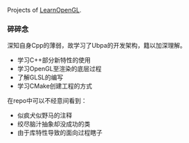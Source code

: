 Projects of [LearnOpenGL](https://learnopengl-cn.github.io).

### 碎碎念

深知自身Cpp的薄弱，故学习了Ubpa的开发架构，籍以加深理解。

- 学习C++部分新特性的使用
- 学习OpenGL至渲染的底层过程
- 了解GLSL的编写
- 学习CMake创建工程的方式

在repo中可以不经意间看到：

- 似疯犬似野马的注释
- 绞尽脑汁抽象却没成功的类
- 由于库特性导致的面向过程瞎子